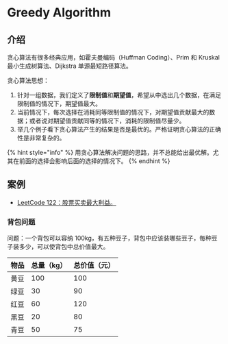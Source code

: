 # Greedy Algorithm

## 介绍

贪心算法有很多经典应用，如霍夫曼编码（Huffman Coding）、Prim 和 Kruskal 最小生成树算法、Dijkstra 单源最短路径算法。

贪心算法思想：

1. 针对一组数据，我们定义了**限制值**和**期望值**，希望从中选出几个数据，在满足限制值的情况下，期望值最大。
2. 当前情况下，每次选择在消耗同等限制值的情况下，对期望值贡献最大的数据；或者说对期望值贡献同等的情况下，消耗的限制值尽量少。
3. 举几个例子看下贪心算法产生的结果是否是最优的。严格证明贪心算法的正确性是非常复杂的。

{% hint style="info" %}
用贪心算法解决问题的思路，并不总能给出最优解。尤其在前面的选择会影响后面的选择的情况下。
{% endhint %}

## 案例

* [LeetCode 122：股票买卖最大利益。](https://github.com/StoneYunZhao/algorithm/blob/master/src/main/java/com/zhaoyun/leetcode/greedy/LT122.java)

### 背包问题

问题：一个背包可以容纳 100kg，有五种豆子，背包中应该装哪些豆子，每种豆子装多少，可以使背包中总价值最大。

| 物品 | 总量（kg） | 总价值（元） |
| :--- | :--- | :--- |
| 黄豆 | 100 | 100 |
| 绿豆 | 30 | 90 |
| 红豆 | 60 | 120 |
| 黑豆 | 20 | 80 |
| 青豆 | 50 | 75 |

